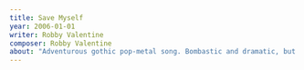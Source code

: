```yaml
---
title: Save Myself
year: 2006-01-01
writer: Robby Valentine
composer: Robby Valentine
about: "Adventurous gothic pop-metal song. Bombastic and dramatic, but catchy. Also a highlight of the album. Featuring vocalist Alyss Andico in the final chorus and the theme vocal lines. Hit potential written all over it."
---
```


